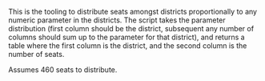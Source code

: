 This is the tooling to distribute seats amongst districts proportionally
to any numeric parameter in the districts. The script takes the parameter
distribution (first column should be the district, subsequent any number of
columns should sum up to the parameter for that district), and returns a 
table where the first column is the district, and the second column is the
number of seats.

Assumes 460 seats to distribute.
